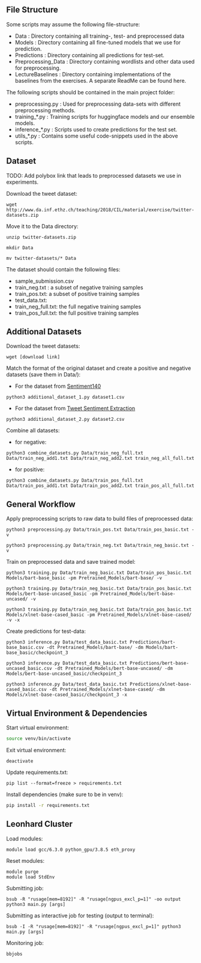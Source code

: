 ## File Structure
Some scripts may assume the following file-structure:
- Data : Directory containing all training-, test- and preprocessed data
- Models : Directory containing all fine-tuned models that we use for prediction.
- Predictions : Directory containing all predictions for test-set.
- Preprocessing_Data : Directory containing wordlists and other data used for preprocessing.
- LectureBaselines : Directory containing implementations of the baselines from the exercises. A separate ReadMe can be found here.

The following scripts should be contained in the main project folder:
- preprocessing.py : Used for preprocessing data-sets with different preprocessing methods.
- training_*.py : Training scripts for huggingface models and our ensemble models.
- inference_*.py : Scripts used to create predictions for the test set.
- utils_*.py : Contains some useful code-snippets used in the above scripts.


## Dataset

TODO: Add polybox link that leads to preprocessed datasets we use in experiments.

Download the tweet dataset:
```
wget http://www.da.inf.ethz.ch/teaching/2018/CIL/material/exercise/twitter-datasets.zip
```
Move it to the Data directory:
```
unzip twitter-datasets.zip

mkdir Data

mv twitter-datasets/* Data
```
The dataset should contain the following files:
- sample_submission.csv
- train_neg.txt : a subset of negative training samples
- train_pos.txt: a subset of positive training samples
- test_data.txt:
- train_neg_full.txt: the full negative training samples
- train_pos_full.txt: the full positive training samples


## Additional Datasets
Download the tweet datasets:
```
wget [download link]
```

Match the format of the original dataset and create a positive and negative datasets (save them in Data/):
- For the dataset from [Sentiment140](https://www.kaggle.com/kazanova/sentiment140?select=training.1600000.processed.noemoticon.csv)
```
python3 additional_dataset_1.py dataset1.csv

```
- For the dataset from [Tweet Sentiment Extraction](https://www.kaggle.com/c/tweet-sentiment-extraction/data?select=train.csv)

```
python3 additional_dataset_2.py dataset2.csv

```
Combine all datasets:
- for negative:
```
python3 combine_datasets.py Data/train_neg_full.txt Data/train_neg_add1.txt Data/train_neg_add2.txt train_neg_all_full.txt

```
- for positive:
```
python3 combine_datasets.py Data/train_pos_full.txt Data/train_pos_add1.txt Data/train_pos_add2.txt train_pos_all_full.txt

```


## General Workflow

Apply preprocessing scripts to raw data to build files of preprocessed data:
```
python3 preprocessing.py Data/train_pos.txt Data/train_pos_basic.txt -v

python3 preprocessing.py Data/train_neg.txt Data/train_neg_basic.txt -v
```
Train on preprocessed data and save trained model:
```
python3 training.py Data/train_neg_basic.txt Data/train_pos_basic.txt Models/bart-base_basic -pm Pretrained_Models/bart-base/ -v

python3 training.py Data/train_neg_basic.txt Data/train_pos_basic.txt Models/bert-base-uncased_basic -pm Pretrained_Models/bert-base-uncased/ -v

python3 training.py Data/train_neg_basic.txt Data/train_pos_basic.txt Models/xlnet-base-cased_basic -pm Pretrained_Models/xlnet-base-cased/ -v -x
```
Create predictions for test-data:
```
python3 inference.py Data/test_data_basic.txt Predictions/bart-base_basic.csv -dt Pretrained_Models/bart-base/ -dm Models/bart-base_basic/checkpoint_3 

python3 inference.py Data/test_data_basic.txt Predictions/bert-base-uncased_basic.csv -dt Pretrained_Models/bert-base-uncased/ -dm Models/bert-base-uncased_basic/checkpoint_3 

python3 inference.py Data/test_data_basic.txt Predictions/xlnet-base-cased_basic.csv -dt Pretrained_Models/xlnet-base-cased/ -dm Models/xlnet-base-cased_basic/checkpoint_3 -x
```

## Virtual Environment & Dependencies

Start virtual environment:
```bash
source venv/bin/activate
```

Exit virtual environment:
```
deactivate
```
Update requirements.txt:
```
pip list --format=freeze > requirements.txt
```
Install dependencies (make sure to be in venv):
```bash
pip install -r requirements.txt
```

## Leonhard Cluster

Load modules:
```
module load gcc/6.3.0 python_gpu/3.8.5 eth_proxy
```
Reset modules:
```
module purge
module load StdEnv
```
Submitting job:
```
bsub -R "rusage[mem=8192]" -R "rusage[ngpus_excl_p=1]" -oo output python3 main.py [args]
```
Submitting as interactive job for testing (output to terminal):
```
bsub -I -R "rusage[mem=8192]" -R "rusage[ngpus_excl_p=1]" python3 main.py [args]
```
Monitoring job:
```
bbjobs
```